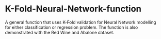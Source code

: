# K-Fold-Neural-Network-function
A general function that uses K-Fold validation for Neural Network modelling for either classification or regression problem. The function is also demonstrated with the Red Wine and Abalone dataset.

